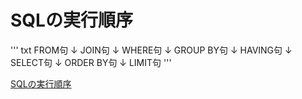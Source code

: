 # SQLの実行順序

''' txt
FROM句
↓
JOIN句
↓
WHERE句
↓
GROUP BY句
↓
HAVING句
↓
SELECT句
↓
ORDER BY句
↓
LIMIT句
'''

[SQLの実行順序](https://qiita.com/k_0120/items/a27ea1fc3b9bddc77fa1)
